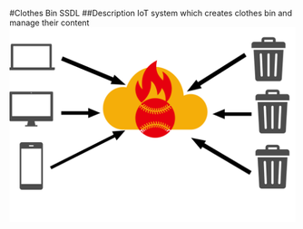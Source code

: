 #Clothes Bin SSDL
##Description
IoT system which creates clothes bin and manage their content
![alt text](https://github.com/Lupo00/ClothesBinSSDL/blob/master/README/system.png?raw=true)
